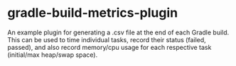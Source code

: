 # gradle-build-metrics-plugin
An example plugin for generating a .csv file at the end of each Gradle build. This can be used to time individual tasks, record their status (failed, passed), and also record memory/cpu usage for each respective task (initial/max heap/swap space).
